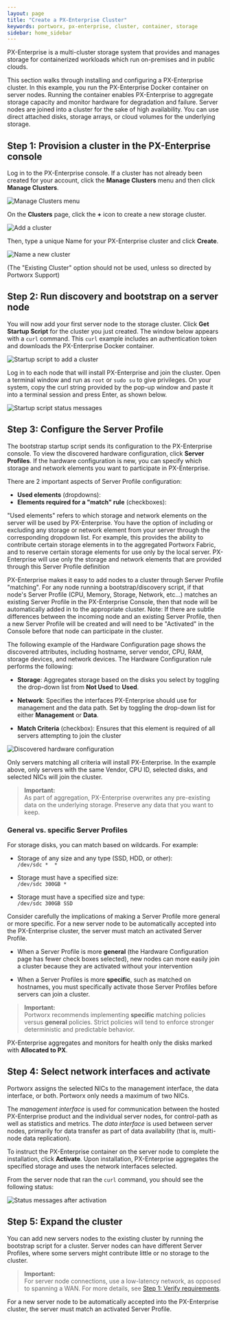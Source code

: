 ```yaml
---
layout: page
title: "Create a PX-Enterprise Cluster"
keywords: portworx, px-enterprise, cluster, container, storage
sidebar: home_sidebar
---
```

PX-Enterprise is a multi-cluster storage system that provides and manages storage for containerized workloads which run on-premises and in public clouds.

This section walks through installing and configuring a PX-Enterprise cluster. In this example, you run the PX-Enterprise Docker container on server nodes. Running the container enables PX-Enterprise to aggregate storage capacity and monitor hardware for degradation and failure. Server nodes are joined into a cluster for the sake of high availability. You can use direct attached disks, storage arrays, or cloud volumes for the underlying storage.

## Step 1: Provision a cluster in the PX-Enterprise console

Log in to the PX-Enterprise console. If a cluster has not already been created for your account, click the **Manage Clusters** menu and then click **Manage Clusters**.

![Manage Clusters menu](images/clusters-manage-clusters-menu.png "Manage Clusters menu")

On the **Clusters** page, click the **+** icon to create a new storage cluster.

![Add a cluster](images/clusters-add.png "Add a cluster")

Then, type a unique Name for your PX-Enterprise cluster and click **Create**.

![Name a new cluster](images/clusters-new.png "Name a new cluster")

(The "Existing Cluster" option should not be used, unless so directed by Portworx Support)

## Step 2: Run discovery and bootstrap on a server node

You will now add your first server node to the storage cluster. Click **Get Startup Script** for the cluster you just created. The window below appears with a `curl` command. This `curl` example includes an authentication token and downloads the PX-Enterprise Docker container.

![Startup script to add a cluster](images/startup-script-window.png "Startup script to add a cluster")

Log in to each node that will install PX-Enterprise and join the cluster. Open a terminal window and run as `root` or `sudo su` to give privileges. On your system, copy the curl string provided by the pop-up window and paste it into a terminal session and press Enter, as shown below.

![Startup script status messages](images/startup-script-result.png "Startup script status messages")

## Step 3: Configure the Server Profile

The bootstrap startup script sends its configuration to the PX-Enterprise console. To view the discovered hardware configuration, click **Server Profiles**. If the hardware configuration is new, you can specify which storage and network elements you want to participate in PX-Enterprise.

There are 2 important aspects of Server Profile configuration:

*  **Used elements** (dropdowns):<br/>
*  **Elements required for a "match" rule** (checkboxes):<br/>

"Used elements" refers to which storage and network elements on the server will be used by PX-Enterprise.   You have the option of including or excluding any storage or network element from your server through the corresponding dropdown list.    For example, this provides the ability to contribute certain storage elements in to the aggregated Portworx Fabric, and to reserve certain storage elements for use only by the local server.    PX-Enterprise will use only the storage and network elements that are provided through this Server Profile definition

PX-Enterprise makes it easy to add nodes to a cluster through Server Profile "matching".   For any node running a bootstrap/discovery script, if that node's Server Profile (CPU, Memory, Storage, Network, etc...) matches an existing Server Profile in the PX-Enterprise Console, then that node will be automatically added in to the appropriate cluster.   Note:  If there are subtle differences between the incoming node and an existing Server Profile, then a new Server Profile will be created and will need to be "Activated" in the Console before that node can participate in the cluster.


The following example of the Hardware Configuration page shows the discovered attributes, including hostname, server vendor, CPU, RAM, storage devices, and network devices. The Hardware Configuration rule performs the following:

* **Storage**: Aggregates storage based on the disks you select by toggling the drop-down list from **Not Used** to **Used**.

* **Network**: Specifies the interfaces PX-Enterprise should use for management and the data path. Set by toggling the drop-down list for either **Management** or **Data**.

* **Match Criteria** (checkbox): Ensures that this element is required of all servers attempting to join the cluster

![Discovered hardware configuration](images/hardware-configuration.png "Discovered hardware configuration")

Only servers matching all criteria will install PX-Enterprise. In the example above, only servers with the same Vendor, CPU ID, selected disks, and selected NICs will join the cluster.


>**Important:**<br/>As part of aggregation, PX-Enterprise overwrites any pre-existing data on the underlying storage. Preserve any data that you want to keep.  

### General vs. specific Server Profiles

For storage disks, you can match based on wildcards. For example:

* Storage of any size and any type (SSD, HDD, or other):<br/>
`/dev/sdc *  *`

* Storage must have a specified size:<br/>
`/dev/sdc 300GB *`

* Storage must have a specified size and type:<br/>
`/dev/sdc 300GB SSD`

Consider carefully the implications of making a Server Profile more general or more specific. For a new server node to be automatically accepted into the PX-Enterprise cluster, the server must match an activated Server Profile.

* When a Server Profile is more **general** (the Hardware Configuration page has fewer check boxes selected), new nodes can more easily join a cluster because they are activated without your intervention

* When a Server Profiles is more **specific**, such as matched on hostnames, you must specifically activate those Server Profiles before servers can join a cluster.

>**Important:**<br/>Portworx recommends implementing **specific** matching policies versus **general** policies.   Strict policies will tend to enforce stronger deterministic and predictable behavior.

PX-Enterprise aggregates and monitors for health only the disks marked with **Allocated to PX**.

## Step 4: Select network interfaces and activate

Portworx assigns the selected NICs to the management interface, the data interface, or both. Portworx only needs a maximum of two NICs.

The *management interface* is used for communication between the hosted PX-Enterprise product and the individual server nodes, for control-path as well as statistics and metrics. The *data interface* is used between server nodes, primarily for data transfer as part of data availability (that is, multi-node data replication).

To instruct the PX-Enterprise container on the server node to complete the installation, click **Activate**. Upon installation, PX-Enterprise aggregates the specified storage and uses the network interfaces selected.

From the server node that ran the `curl` command, you should see the following status:

![Status messages after activation](images/status-messages-after-activate.png "Status messages after activation")

## Step 5: Expand the cluster

You can add new servers nodes to the existing cluster by running the bootstrap script for a cluster. Server nodes can have different Server Profiles, where some servers might contribute little or no storage to the cluster.

>**Important:**<br/>For server node connections, use a low-latency network, as opposed to spanning a WAN. For more details, see [Step 1: Verify requirements](get-started-px-developer.html#step-1-verify-requirements).

For a new server node to be automatically accepted into the PX-Enterprise cluster, the server must match an activated Server Profile.
